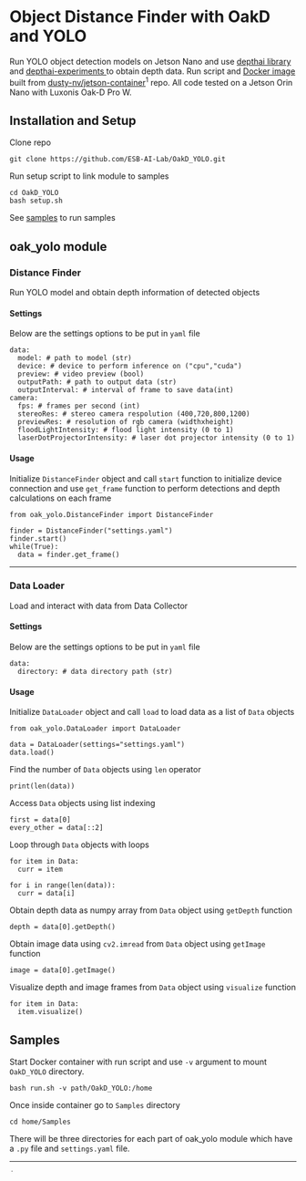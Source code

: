 # Object Distance Finder with OakD and YOLO
Run YOLO object detection models on Jetson Nano and use [depthai library](https://github.com/luxonis/depthai/tree/main) and [depthai-experiments ](https://github.com/luxonis/depthai-experiments/tree/master) to obtain depth data. Run script and [Docker image](https://github.com/users/Kevin12J/packages/container/package/oakd_yolo) built from [dusty-nv/jetson-container](https://github.com/dusty-nv/jetson-containers)<sup>1</sup> repo. All code tested on a Jetson Orin Nano with Luxonis Oak-D Pro W.
## Installation and Setup
Clone repo
```
git clone https://github.com/ESB-AI-Lab/OakD_YOLO.git
```
Run setup script to link module to samples
```
cd OakD_YOLO
bash setup.sh
```
See [samples](#Samples) to run samples
## oak_yolo module
### Distance Finder
Run YOLO model and obtain depth information of detected objects
#### Settings
Below are the settings options to be put in `yaml` file
```
data:
  model: # path to model (str)
  device: # device to perform inference on ("cpu","cuda")
  preview: # video preview (bool)
  outputPath: # path to output data (str)
  outputInterval: # interval of frame to save data(int)
camera:
  fps: # frames per second (int)
  stereoRes: # stereo camera respolution (400,720,800,1200)
  previewRes: # resolution of rgb camera (widthxheight)
  floodLightIntensity: # flood light intensity (0 to 1)
  laserDotProjectorIntensity: # laser dot projector intensity (0 to 1)
```
#### Usage
Initialize `DistanceFinder` object and call `start` function to initialize device connection and use `get_frame` function to perform detections and depth calculations on each frame
```
from oak_yolo.DistanceFinder import DistanceFinder

finder = DistanceFinder("settings.yaml")
finder.start()
while(True):
  data = finder.get_frame()
```
***
### Data Loader
Load and interact with data from Data Collector
#### Settings
Below are the settings options to be put in `yaml` file
```
data:
  directory: # data directory path (str)
```
#### Usage
Initialize `DataLoader` object and call `load` to load data as a list of `Data` objects
```
from oak_yolo.DataLoader import DataLoader

data = DataLoader(settings="settings.yaml")
data.load()
```
Find the number of `Data` objects using `len` operator
```
print(len(data))
```
Access `Data` objects using list indexing
```
first = data[0]
every_other = data[::2]
```
Loop through `Data` objects with loops
```
for item in Data:
  curr = item

for i in range(len(data)):
  curr = data[i]
```
Obtain depth data as numpy array from `Data` object using `getDepth` function
```
depth = data[0].getDepth()
```
Obtain image data using `cv2.imread` from `Data` object using `getImage` function
```
image = data[0].getImage()
```
Visualize depth and image frames from `Data` object using `visualize` function
```
for item in Data:
  item.visualize()
```
## Samples
Start Docker container with run script and use `-v` argument to mount `OakD_YOLO` directory.
```
bash run.sh -v path/OakD_YOLO:/home
```
Once inside container go to ```Samples``` directory
```
cd home/Samples
```
There will be three directories for each part of oak_yolo module which have a `.py` file and `settings.yaml` file.
___
<span style="font-size: 0.005em;"><sup>1</sup>Franklin, D. Jetson Containers(Machine Learning Containers for Jetson and JetPack) [Computer software]. https://github.com/dusty-nv/jetson-containers</span>
